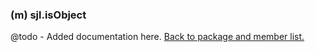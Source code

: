 ### (m) sjl.isObject
@todo - Added documentation here.
[Back to package and member list.](#packages-and-members)
